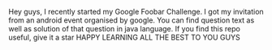 Hey guys, 
I recently started my Google Foobar Challenge. I got my invitation from an android event organised by google.
You can find question text as well as solution of that question in java language. If you find this repo useful, give it a star
HAPPY LEARNING 
ALL THE BEST TO YOU GUYS
